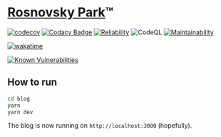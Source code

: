 # [Rosnovsky Park](https://rosnovsky.us)™

[![codecov](https://codecov.io/gh/rosnovsky/rosnovsky.us/branch/main/graph/badge.svg?token=IP95N2HP5P)](https://codecov.io/gh/rosnovsky/rosnovsky.us) [![Codacy Badge](https://app.codacy.com/project/badge/Grade/27695f94f54f433eb62db799fc6532a1)](https://www.codacy.com/gh/rosnovsky/rosnovsky.us/dashboard?utm_source=github.com&amp;utm_medium=referral&amp;utm_content=rosnovsky/rosnovsky.us&amp;utm_campaign=Badge_Grade) [![Reliability](https://sonarcloud.io/api/project_badges/measure?project=rosnovsky_rosnovsky.us&metric=reliability_rating)](https://sonarcloud.io/dashboard?id=rosnovsky_rosnovsky.us) ![CodeQL](https://github.com/rosnovsky/rosnovsky.us/workflows/CodeQL/badge.svg) [![Maintainability](https://api.codeclimate.com/v1/badges/d9d1c20cfaf6f2759dc5/maintainability)](https://codeclimate.com/github/rosnovsky/rosnovsky.us/maintainability)

[![wakatime](https://wakatime.com/badge/user/cf21e19f-d389-41d8-9423-5b2890e4831b/project/cf8bfc6a-ad96-454f-8bfb-adbcc47b9e54.svg)](https://wakatime.com/badge/user/cf21e19f-d389-41d8-9423-5b2890e4831b/project/cf8bfc6a-ad96-454f-8bfb-adbcc47b9e54)

[![Known Vulnerabilities](https://snyk.io/test/github/rosnovsky/rosnovsky.us/badge.svg)](https://snyk.io/test/github/rosnovsky/rosnovsky.us/badge.svg)



## How to run

```bash
cd blog
yarn
yarn dev
```

The blog is now running on `http://localhost:3000` (hopefully).
